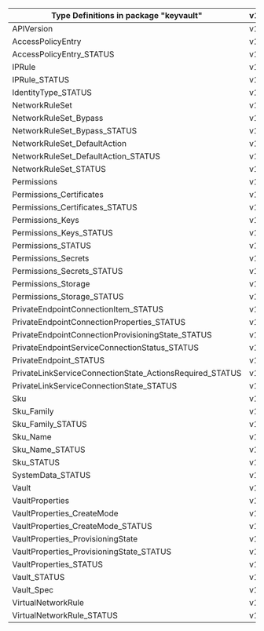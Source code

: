 | Type Definitions in package "keyvault"                   | v1api20210401preview | v1beta20210401preview |
|----------------------------------------------------------|----------------------|-----------------------|
| APIVersion                                               | v1api20210401preview | v1beta20210401preview |
| AccessPolicyEntry                                        | v1api20210401preview | v1beta20210401preview |
| AccessPolicyEntry_STATUS                                 | v1api20210401preview | v1beta20210401preview |
| IPRule                                                   | v1api20210401preview | v1beta20210401preview |
| IPRule_STATUS                                            | v1api20210401preview | v1beta20210401preview |
| IdentityType_STATUS                                      | v1api20210401preview | v1beta20210401preview |
| NetworkRuleSet                                           | v1api20210401preview | v1beta20210401preview |
| NetworkRuleSet_Bypass                                    | v1api20210401preview | v1beta20210401preview |
| NetworkRuleSet_Bypass_STATUS                             | v1api20210401preview | v1beta20210401preview |
| NetworkRuleSet_DefaultAction                             | v1api20210401preview | v1beta20210401preview |
| NetworkRuleSet_DefaultAction_STATUS                      | v1api20210401preview | v1beta20210401preview |
| NetworkRuleSet_STATUS                                    | v1api20210401preview | v1beta20210401preview |
| Permissions                                              | v1api20210401preview | v1beta20210401preview |
| Permissions_Certificates                                 | v1api20210401preview | v1beta20210401preview |
| Permissions_Certificates_STATUS                          | v1api20210401preview | v1beta20210401preview |
| Permissions_Keys                                         | v1api20210401preview | v1beta20210401preview |
| Permissions_Keys_STATUS                                  | v1api20210401preview | v1beta20210401preview |
| Permissions_STATUS                                       | v1api20210401preview | v1beta20210401preview |
| Permissions_Secrets                                      | v1api20210401preview | v1beta20210401preview |
| Permissions_Secrets_STATUS                               | v1api20210401preview | v1beta20210401preview |
| Permissions_Storage                                      | v1api20210401preview | v1beta20210401preview |
| Permissions_Storage_STATUS                               | v1api20210401preview | v1beta20210401preview |
| PrivateEndpointConnectionItem_STATUS                     | v1api20210401preview | v1beta20210401preview |
| PrivateEndpointConnectionProperties_STATUS               | v1api20210401preview | v1beta20210401preview |
| PrivateEndpointConnectionProvisioningState_STATUS        | v1api20210401preview | v1beta20210401preview |
| PrivateEndpointServiceConnectionStatus_STATUS            | v1api20210401preview | v1beta20210401preview |
| PrivateEndpoint_STATUS                                   | v1api20210401preview | v1beta20210401preview |
| PrivateLinkServiceConnectionState_ActionsRequired_STATUS | v1api20210401preview | v1beta20210401preview |
| PrivateLinkServiceConnectionState_STATUS                 | v1api20210401preview | v1beta20210401preview |
| Sku                                                      | v1api20210401preview | v1beta20210401preview |
| Sku_Family                                               | v1api20210401preview | v1beta20210401preview |
| Sku_Family_STATUS                                        | v1api20210401preview | v1beta20210401preview |
| Sku_Name                                                 | v1api20210401preview | v1beta20210401preview |
| Sku_Name_STATUS                                          | v1api20210401preview | v1beta20210401preview |
| Sku_STATUS                                               | v1api20210401preview | v1beta20210401preview |
| SystemData_STATUS                                        | v1api20210401preview | v1beta20210401preview |
| Vault                                                    | v1api20210401preview | v1beta20210401preview |
| VaultProperties                                          | v1api20210401preview | v1beta20210401preview |
| VaultProperties_CreateMode                               | v1api20210401preview | v1beta20210401preview |
| VaultProperties_CreateMode_STATUS                        | v1api20210401preview | v1beta20210401preview |
| VaultProperties_ProvisioningState                        | v1api20210401preview | v1beta20210401preview |
| VaultProperties_ProvisioningState_STATUS                 | v1api20210401preview | v1beta20210401preview |
| VaultProperties_STATUS                                   | v1api20210401preview | v1beta20210401preview |
| Vault_STATUS                                             | v1api20210401preview | v1beta20210401preview |
| Vault_Spec                                               | v1api20210401preview | v1beta20210401preview |
| VirtualNetworkRule                                       | v1api20210401preview | v1beta20210401preview |
| VirtualNetworkRule_STATUS                                | v1api20210401preview | v1beta20210401preview |
